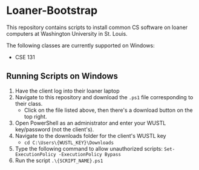 # Loaner-Bootstrap

This repository contains scripts to install common CS software on loaner computers at Washington University in St. Louis.

The following classes are currently supported on Windows:
- CSE 131

## Running Scripts on Windows

1. Have the client log into their loaner laptop
2. Navigate to this repository and download the `.ps1` file corresponding to their class.
    - Click on the file listed above, then there's a download button on the top right.
3. Open PowerShell as an administrator and enter your WUSTL key/password (not the client's).
4. Navigate to the downloads folder for the client's WUSTL key
    - `cd C:\Users\{WUSTL_KEY}\Downloads`
5. Type the following command to allow unauthorized scripts: `Set-ExecutionPolicy -ExecutionPolicy Bypass`
6. Run the script `.\{SCRIPT_NAME}.ps1`
